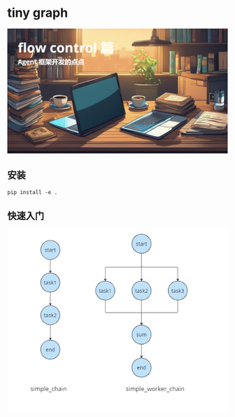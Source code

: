 # tiny graph

![image](https://github.com/zideajang/tiny_graph/blob/main/assets/flow_control.png)

## 安装

```
pip install -e .
```

## 快速入门
![image](https://github.com/zideajang/tiny_graph/blob/main/assets/simple_chain.PNG)